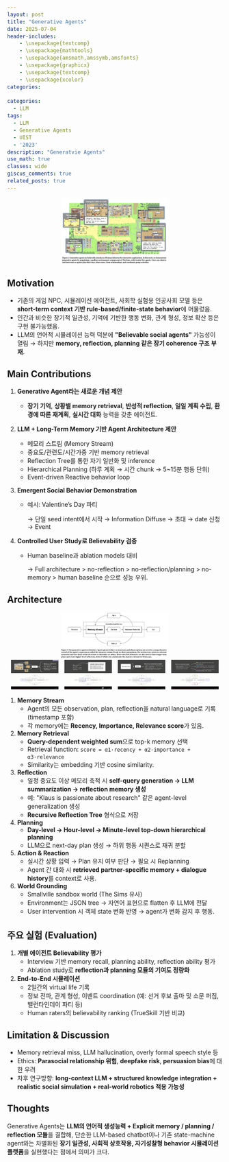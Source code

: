 ```yaml
---
layout: post
title: "Generative Agents"
date: 2025-07-04
header-includes:
    - \usepackage{textcomp}
    - \usepackage{mathtools}
    - \usepackage{amsmath,amssymb,amsfonts}
    - \usepackage{graphicx}
    - \usepackage{textcomp}
    - \usepackage{xcolor}
categories:

categories:
  - LLM
tags:
  - LLM
  - Generative Agents
  - UIST
  - '2023'
description: "Generatvie Agents"
use_math: true
classes: wide
giscus_comments: true
related_posts: true
---
```


<div style="text-align: center;">
    <img src="/assets/img/ga/overview.png" style="max-width: 50%; height: auto;" />
</div>

## Motivation

- 기존의 게임 NPC, 시뮬레이션 에이전트, 사회학 실험용 인공사회 모델 등은 **short-term context 기반 rule-based/finite-state behavior**에 머물렀음.
- 인간과 비슷한 장기적 일관성, 기억에 기반한 행동 변화, 관계 형성, 정보 확산 등은 구현 불가능했음.
- LLM의 언어적 시뮬레이션 능력 덕분에 **"Believable social agents"** 가능성이 열림 → 하지만 **memory, reflection, planning 같은 장기 coherence 구조 부재**.


## Main Contributions

1. **Generative Agent라는 새로운 개념 제안**
    - **장기 기억**, **상황별 memory retrieval**, **반성적 reflection**, **일일 계획 수립**, **환경에 따른 재계획**, **실시간 대화** 능력을 갖춘 에이전트.
2. **LLM + Long-Term Memory 기반 Agent Architecture 제안**
    - 메모리 스트림 (Memory Stream)
    - 중요도/관련도/시간가중 기반 memory retrieval
    - Reflection Tree를 통한 자기 일반화 및 inference
    - Hierarchical Planning (하루 계획 → 시간 chunk → 5~15분 행동 단위)
    - Event-driven Reactive behavior loop
3. **Emergent Social Behavior Demonstration**
    - 예시: Valentine’s Day 파티
        
        → 단일 seed intent에서 시작 → Information Diffuse → 초대 → date 신청 → Event
        
4. **Controlled User Study로 Believability 검증**
    - Human baseline과 ablation models 대비
        
        → Full architecture > no-reflection > no-reflection/planning > no-memory > human baseline 순으로 성능 우위.
        


## Architecture

<div style="text-align: center;">
    <img src="/assets/img/ga/architecture.png" style="max-width: 50%; height: auto;" />
</div>

<div style="text-align: center;">
    <img src="/assets/img/ga/memory_1.png" style="max-width: 22%; height: auto; margin: 0 1%;" />
    <img src="/assets/img/ga/memory_2.png" style="max-width: 22%; height: auto; margin: 0 1%;" />
    <img src="/assets/img/ga/memory_3.png" style="max-width: 22%; height: auto; margin: 0 1%;" />
    <img src="/assets/img/ga/memory_4.png" style="max-width: 22%; height: auto; margin: 0 1%;" />
</div>

1. **Memory Stream**
    - Agent의 모든 observation, plan, reflection을 natural language로 기록 (timestamp 포함)
    - 각 memory에는 **Recency, Importance, Relevance score**가 있음.
2. **Memory Retrieval**
    - **Query-dependent weighted sum**으로 top-k memory 선택
    - Retrieval function: `score = α1·recency + α2·importance + α3·relevance`
    - Similarity는 embedding 기반 cosine similarity.
3. **Reflection**
    - 일정 중요도 이상 메모리 축적 시 **self-query generation → LLM summarization → reflection memory 생성**
    - 예: "Klaus is passionate about research" 같은 agent-level generalization 생성
    - **Recursive Reflection Tree** 형식으로 저장
4. **Planning**
    - **Day-level → Hour-level → Minute-level top-down hierarchical planning**
    - LLM으로 next-day plan 생성 → 하위 행동 시퀀스로 재귀 분할
5. **Action & Reaction**
    - 실시간 상황 입력 → Plan 유지 여부 판단 → 필요 시 Replanning
    - Agent 간 대화 시 **retrieved partner-specific memory + dialogue history**를 context로 사용.
6. **World Grounding**
    - Smallville sandbox world (The Sims 유사)
    - Environment는 JSON tree → 자연어 표현으로 flatten 후 LLM에 전달
    - User intervention 시 객체 state 변화 반영 → agent가 변화 감지 후 행동.


## 주요 실험 (Evaluation)

1. **개별 에이전트 Believability 평가**
    - Interview 기반 memory recall, planning ability, reflection ability 평가
    - Ablation study로 **reflection과 planning 모듈의 기여도 정량화**
2. **End-to-End 시뮬레이션**
    - 2일간의 virtual life 기록
    - 정보 전파, 관계 형성, 이벤트 coordination (예: 선거 후보 출마 및 소문 퍼짐, 밸런타인데이 파티 등)
    - Human raters의 believability ranking (TrueSkill 기반 비교)


## Limitation & Discussion

- Memory retrieval miss, LLM hallucination, overly formal speech style 등
- Ethics: **Parasocial relationship 위험**, **deepfake risk**, **persuasion bias**에 대한 우려
- 차후 연구방향: **long-context LLM + structured knowledge integration + realistic social simulation + real-world robotics 적용 가능성**


## Thoughts

Generative Agents는 **LLM의 언어적 생성능력 + Explicit memory / planning / reflection 모듈**을 결합해, 단순한 LLM-based chatbot이나 기존 state-machine agent와는 차별화된 **장기 일관성, 사회적 상호작용, 자기성찰형 behavior 시뮬레이션 플랫폼**을 실현했다는 점에서 의미가 크다.